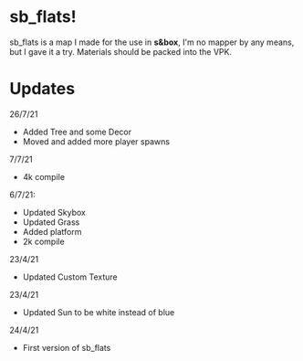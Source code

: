 # sb_flats!

sb_flats is a map I made for the use in **s&box**, I'm no mapper by any means, but I gave it a try.
Materials should be packed into the VPK.


# Updates

26/7/21
- Added Tree and some Decor
- Moved and added more player spawns

7/7/21
- 4k compile

6/7/21: 
 - Updated Skybox
 - Updated Grass
 - Added platform
 - 2k compile
 
 23/4/21
 - Updated Custom Texture
 
 23/4/21
 - Updated Sun to be white instead of blue
 
 24/4/21
 - First version of sb_flats